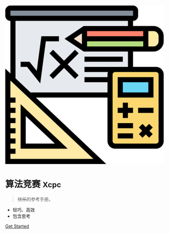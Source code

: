 ![logo](_media/icon.svg ':size=10%')

# 算法竞赛 <small>Xcpc</small>

> ~~快乐~~的参考手册。

- 轻巧、高效
- 包含思考 

[Get Started](#高等数学)